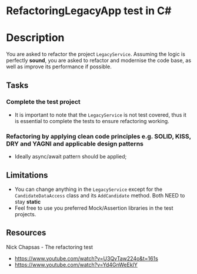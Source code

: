 # RefactoringLegacyApp test in C#

# Description
You are asked to refactor the project `LegacyService`. Assuming the logic is perfectly **sound**, you are asked to refactor and modernise the code base, as well as improve its performance if possible.

## Tasks

### Complete the test project

- It is important to note that the `LegacyService` is not test covered, thus it is essential to complete the tests to ensure refactoring working.

### Refactoring by applying clean code principles e.g. SOLID, KISS, DRY and YAGNI and applicable design patterns

- Ideally async/await pattern should be applied;

## Limitations

- You can change anything in the `LegacyService` except for the `CandidateDataAccess` class and its `AddCandidate` method. Both NEED to stay **static**
- Feel free to use you preferred Mock/Assertion libraries in the test projects.

## Resources
Nick Chapsas - The refactoring test
- https://www.youtube.com/watch?v=U3QvTaw224o&t=161s
- https://www.youtube.com/watch?v=Yd4GnWeEkIY
